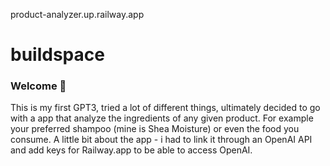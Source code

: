 product-analyzer.up.railway.app

# buildspace 
### Welcome 👋
This is my first GPT3, tried a lot of different things, ultimately decided to go with a app that analyze the ingredients of any given product. For example your preferred shampoo (mine is Shea Moisture) or even the food you consume. 
A little bit about the app - i had to link it through an OpenAI API and add keys for Railway.app to be able to access OpenAI. 
